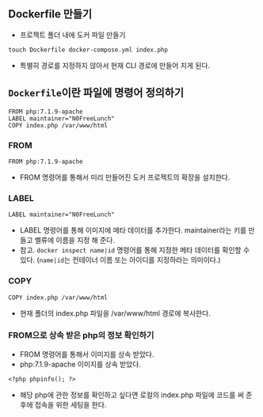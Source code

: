 ## Dockerfile 만들기
- 프로젝트 폴더 내에 도커 파일 만들기
```
touch Dockerfile docker-compose.yml index.php
```
- 특별히 경로를 지정하지 않아서 현재 CLI 경로에 만들어 지게 된다.

## `Dockerfile`이란 파일에 명령어 정의하기
```
FROM php:7.1.9-apache
LABEL maintainer="N0FreeLunch"
COPY index.php /var/www/html
```

### FROM
```
FROM php:7.1.9-apache
```
- FROM 명령어를 통해서 미리 만들어진 도커 프로젝트의 확장을 설치한다.

### LABEL
```
LABEL maintainer="N0FreeLunch"
```
- LABEL 명령어를 통해 이미지에 메타 데이터를 추가한다. maintainer라는 키를 만들고 벨류에 이름을 지정 해 준다.
- 참고. `docker inspect name|id` 명령어를 통해 지정한 메타 데이터를 확인할 수 있다. (`name|id`는 컨테이너 이름 또는 아이디를 지정하라는 의미이다.)

### COPY
```
COPY index.php /var/www/html
```
- 현재 폴더의 index.php 파일을 /var/www/html 경로에 복사한다.

### FROM으로 상속 받은 php의 정보 확인하기
- FROM 명령어를 통해서 이미지를 상속 받았다. 
- php:7.1.9-apache 이미지를 상속 받았다.
```
<?php phpinfo(); ?>
```
- 해당 php에 관한 정보를 확인하고 싶다면 로컬의 index.php 파일에 코드를 써 준 후에 접속을 위한 세팅을 한다.

